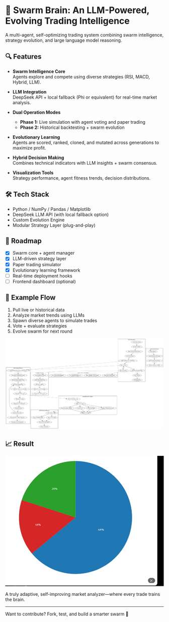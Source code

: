 # 🧠 Swarm Brain: An LLM-Powered, Evolving Trading Intelligence

A multi-agent, self-optimizing trading system combining swarm intelligence, strategy evolution, and large language model reasoning.

## 🔍 Features

- **Swarm Intelligence Core**  
  Agents explore and compete using diverse strategies (RSI, MACD, Hybrid, LLM).

- **LLM Integration**  
  DeepSeek API + local fallback (Phi or equivalent) for real-time market analysis.

- **Dual Operation Modes**
  - **Phase 1:** Live simulation with agent voting and paper trading  
  - **Phase 2:** Historical backtesting + swarm evolution

- **Evolutionary Learning**  
  Agents are scored, ranked, cloned, and mutated across generations to maximize profit.

- **Hybrid Decision Making**  
  Combines technical indicators with LLM insights + swarm consensus.

- **Visualization Tools**  
  Strategy performance, agent fitness trends, decision distributions.

## 🛠 Tech Stack

- Python / NumPy / Pandas / Matplotlib  
- DeepSeek LLM API (with local fallback option)  
- Custom Evolution Engine  
- Modular Strategy Layer (plug-and-play)

## 🚧 Roadmap

- [x] Swarm core + agent manager  
- [x] LLM-driven strategy layer  
- [x] Paper trading simulator  
- [x] Evolutionary learning framework  
- [ ] Real-time deployment hooks  
- [ ] Frontend dashboard (optional)

## 📎 Example Flow

1. Pull live or historical data  
2. Analyze market trends using LLMs  
3. Spawn diverse agents to simulate trades  
4. Vote + evaluate strategies  
5. Evolve swarm for next round

<p align="center">
  <img src="full_trading_system_flowchart.png" alt="Swarm Brain Flowchart" width="600"/>
</p>

## 📈 Result
<p align="center">
  <img src="Ouput_ for_AAPL _STOCK.jpg" alt="Swarm Brain Flowchart" width="600"/>
</p>


A truly adaptive, self-improving market analyzer—where every trade trains the brain.

---

Want to contribute? Fork, test, and build a smarter swarm 🐜
